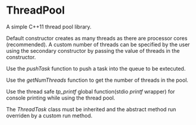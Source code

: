 # ThreadPool
A simple C++11 thread pool library. 

Default constructor creates as many threads as there are processor cores (recommended).
A custom number of threads can be specified by the user using the secondary constructor by passing the value of threads in the constructor.

Use the *pushTask* function to push a task into the queue to be extecuted.

Use the *getNumThreads* function to get the number of threads in the pool.

Use the  thread safe *tp_printf* global function(stdio *printf* wrapper) for console printing while using the thread pool.

The *ThreadTask* class must be inherited and the abstract method run overriden by a custom run method.
